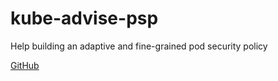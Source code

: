 # kube-advise-psp

Help building an adaptive and fine-grained pod security policy

[GitHub](https://github.com/sysdiglabs/kube-psp-advisor)
